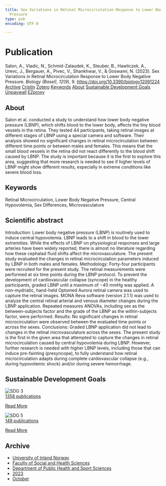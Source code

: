 ```yaml
---
title: Sex Variations in Retinal Microcirculation Response to Lower Body Negative
  Pressure
type: pub
encoding: UTF-8

---
```

<h1>Publication</h1>
<article id="csl-bib-container-N2YFQTNP" class="csl-bib-container">
  <div class="csl-bib-body"> <div class="csl-entry">Salon, A., Vladic, N., Schmid-Zalaudek, K., Steuber, B., Hawliczek, A., Urevc, J., Bergauer, A., Pivec, V., Shankhwar, V., &#38; Goswami, N. (2023). Sex Variations in Retinal Microcirculation Response to Lower Body Negative Pressure. <i>Biology (Basel)</i>, <i>12</i>(9), 9. <a href="https://doi.org/10.3390/biology12091224">https://doi.org/10.3390/biology12091224</a></div> </div>
  <div class="csl-bib-buttons">
    <a href="#taxonomy-article-N2YFQTNP" alt="archive" class="csl-bib-button">Archive</a>
    <a href="https://app.cristin.no/results/show.jsf?id=2187619" alt="Cristin" class="csl-bib-button">Cristin</a>
    <a href="http://zotero.org/groups/5881554/items/N2YFQTNP" alt="Zotero" class="csl-bib-button">Zotero</a>
    <a href="#keywords-article-N2YFQTNP" alt="keywords" class="csl-bib-button">Keywords</a>
    <a href="#about-article-N2YFQTNP" alt="about_pub" class="csl-bib-button">About</a>
    <a href="#sdg-article-N2YFQTNP" alt="sdg" class="csl-bib-button">Sustainable Development Goals</a>
    <a href="https://www.mdpi.com/2079-7737/12/9/1224/pdf?version=1694411283" alt="Unpaywall" class="csl-bib-button">Unpaywall</a>
    <a href="https://www.mdpi.com/2079-7737/12/9/1224/pdf?version=1694411283" alt="EZproxy" class="csl-bib-button">EZproxy</a>
  </div>
  <div id="csl-bib-meta-container-N2YFQTNP"></div>
</article>
<div id="csl-bib-meta-N2YFQTNP" class="csl-bib-meta">
  <article id="about-article-N2YFQTNP" class="about_pub-article">
    <h1>About</h1>
    Salon et al. conducted a study to understand how lower body negative pressure (LBNP), which shifts blood to the lower body, affects the tiny blood vessels in the retina. They tested 44 participants, taking retinal images at different stages of LBNP using a special camera and software. Their analysis showed no significant changes in retinal microcirculation between different time points or between males and females. This means that the small blood vessels in the retina did not react differently to the blood shift caused by LBNP. The study is important because it is the first to explore this area, suggesting that more research is needed to see if higher levels of LBNP might show different results, especially in extreme conditions like severe blood loss.
  </article>
  <article id="keywords-article-N2YFQTNP" class="keywords-article">
    <h1>Keywords</h1>
    Retinal Microcirculation, Lower Body Negative Pressure, Central Hypovolemia, Sex Differences, Microvasculature
  </article>
  <article id="abstract-article-N2YFQTNP" class="abstract-article">
    <h1>Scientific abstract</h1>
    Introduction: Lower body negative pressure (LBNP) is routinely used to induce central 
hypovolemia. LBNP leads to a shift in blood to the lower extremities. While the effects of LBNP on 
physiological responses and large arteries have been widely reported, there is almost no literature 
regarding how these cephalad fluid shifts affect the microvasculature. The present study evaluated 
the changes in retinal microcirculation parameters induced by LBNP in both males and females. 
Methodology: Forty-four participants were recruited for the present study. The retinal measurements 
were performed at six time points during the LBNP protocol. To prevent the development of 
cardiovascular collapse (syncope) in the healthy participants, graded LBNP until a maximum of 
−40 mmHg was applied. A non-mydriatic, hand-held Optomed Aurora retinal camera was used to 
capture the retinal images. MONA Reva software (version 2.1.1) was used to analyze the central retinal 
arterial and venous diameter changes during the LBNP application. Repeated measures ANOVAs, 
including sex as the between-subjects factor and the grade of the LBNP as the within-subjects factor, 
were performed. Results: No significant changes in retinal microcirculation were observed between 
the evaluated time points or across the sexes. Conclusions: Graded LBNP application did not lead to 
changes in the retinal microvasculature across the sexes. The present study is the first in the given 
area that attempted to capture the changes in retinal microcirculation caused by central hypovolemia 
during LBNP. However, further research is needed with higher LBNP levels, including those that can 
induce pre-fainting (presyncope), to fully understand how retinal microcirculation adapts during 
complete cardiovascular collapse (e.g., during hypovolemic shock) and/or during severe hemorrhage.
  </article>
  <article id="sdg-article-N2YFQTNP" class="sdg-article">
    <h1>Sustainable Development Goals</h1>
    <div class="sdg-container"><div id="sdg3" class="sdg">
        <img src="{{< params subfolder >}}images/sdg/sdg03_en.png" class="image" alt="SDG 3">
        <div class="sdg-overlay">
          <a href="{{< params subfolder >}}en/archive/?sdg=3#archive" class="sdg-publication-count"><span>1358</span> publications</a>
          <p><a href="https://sdgs.un.org/goals/goal3" class="sdg-read-more">Read More</a></p>
        </div>
      </div> <div id="sdg5" class="sdg">
        <img src="{{< params subfolder >}}images/sdg/sdg05_en.png" class="image" alt="SDG 5">
        <div class="sdg-overlay">
          <a href="{{< params subfolder >}}en/archive/?sdg=5#archive" class="sdg-publication-count"><span>149</span> publications</a>
          <p><a href="https://sdgs.un.org/goals/goal5" class="sdg-read-more">Read More</a></p>
        </div>
      </div></div>
  </article>
  <article id="taxonomy-article-N2YFQTNP" class="taxonomy-article">
    <h1>Archive</h1>
    <ul>
      <li><a href="{{< params subfolder >}}en/archive/?key=3DCRN523">University of Inland Norway</a></li>
      <li><a href="{{< params subfolder >}}en/archive/?key=IDKFS3MX">Faculty of Social and Health Sciences</a></li>
      <li><a href="{{< params subfolder >}}en/archive/?key=FJXE3Z8X">Department of Public Health and Sport Sciences</a></li>
      <li><a href="{{< params subfolder >}}en/archive/?key=5HKEZMYN">2023</a></li>
      <li><a href="{{< params subfolder >}}en/archive/?key=NBP5CHP9">October</a></li>
    </ul>
  </article>
</div>
